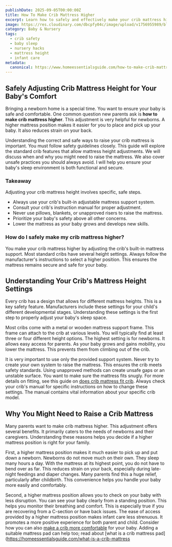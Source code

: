 ```yaml
---
publishDate: 2025-09-05T00:00:00Z
title: How To Make Crib Mattress Higher
excerpt: Learn how to safely and effectively make your crib mattress higher to improve comfort for your baby and convenience for parents. Discover safe methods and tips.
image: https://res.cloudinary.com/dbcpfy04c/image/upload/v1756955989/blog_image_1756955989_xfqt4j.webp
category: Baby & Nursery
tags:
  - crib safety
  - baby sleep
  - nursery hacks
  - mattress height
  - infant care
metadata:
  canonical: https://www.homeessentialsguide.com/how-to-make-crib-mattress-higher
---
```


## Safely Adjusting Crib Mattress Height for Your Baby's Comfort

Bringing a newborn home is a special time. You want to ensure your baby is safe and comfortable. One common question new parents ask is **how to make crib mattress higher**. This adjustment is very helpful for newborns. A higher mattress position makes it easier for you to place and pick up your baby. It also reduces strain on your back.

Understanding the correct and safe ways to raise your crib mattress is important. You must follow safety guidelines closely. This guide will explore the standard crib features that allow mattress height adjustments. We will discuss when and why you might need to raise the mattress. We also cover unsafe practices you should always avoid. I will help you ensure your baby's sleep environment is both functional and secure.

### Takeaway

Adjusting your crib mattress height involves specific, safe steps.
*   Always use your crib's built-in adjustable mattress support system.
*   Consult your crib's instruction manual for proper adjustment.
*   Never use pillows, blankets, or unapproved risers to raise the mattress.
*   Prioritize your baby's safety above all other concerns.
*   Lower the mattress as your baby grows and develops new skills.

### How do I safely make my crib mattress higher?

You make your crib mattress higher by adjusting the crib's built-in mattress support. Most standard cribs have several height settings. Always follow the manufacturer's instructions to select a higher position. This ensures the mattress remains secure and safe for your baby.

## Understanding Your Crib's Mattress Height Settings

Every crib has a design that allows for different mattress heights. This is a key safety feature. Manufacturers include these settings for your child's different developmental stages. Understanding these settings is the first step to properly adjust your baby's sleep space.

Most cribs come with a metal or wooden mattress support frame. This frame can attach to the crib at various levels. You will typically find at least three or four different height options. The highest setting is for newborns. It allows easy access for parents. As your baby grows and gains mobility, you lower the mattress. This prevents them from climbing out of the crib.

It is very important to use only the provided support system. Never try to create your own system to raise the mattress. This ensures the crib meets safety standards. Using unapproved methods can create unsafe gaps or an unstable surface. You want to make sure the mattress fits snugly. For more details on fitting, see this guide on [does crib mattress fit crib](https://homeessentialsguide.com/does-crib-mattress-fit-crib). Always check your crib's manual for specific instructions on how to change these settings. The manual contains vital information about your specific crib model.

## Why You Might Need to Raise a Crib Mattress

Many parents want to make crib mattress higher. This adjustment offers several benefits. It primarily caters to the needs of newborns and their caregivers. Understanding these reasons helps you decide if a higher mattress position is right for your family.

First, a higher mattress position makes it much easier to pick up and put down a newborn. Newborns do not move much on their own. They sleep many hours a day. With the mattress at its highest point, you do not have to bend over as far. This reduces strain on your back, especially during late-night feedings and diaper changes. Many parents find this a huge relief, particularly after childbirth. This convenience helps you handle your baby more easily and comfortably.

Second, a higher mattress position allows you to check on your baby with less disruption. You can see your baby clearly from a standing position. This helps you monitor their breathing and comfort. This is especially true if you are recovering from a C-section or have back issues. The ease of access provided by a higher mattress position makes infant care less strenuous. It promotes a more positive experience for both parent and child. Consider how you can also [make a crib more comfortable](https://homeessentialsguide.com/how-to-make-a-crib-more-comfortable) for your baby. Adding a suitable mattress pad can help too; read about [what is a crib mattress pad](https://homeessentialsguide.com/what-is-a-crib-mattress